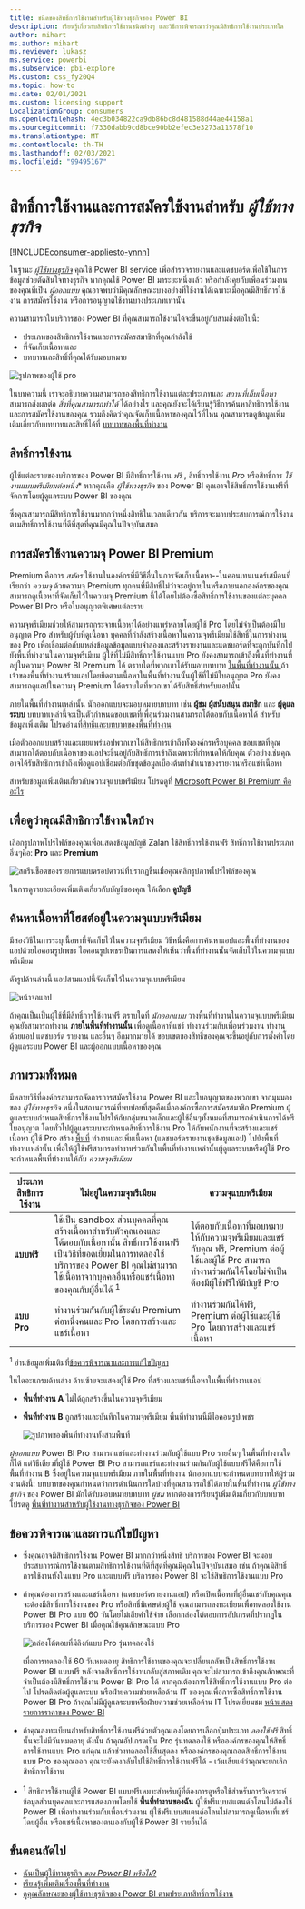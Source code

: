 ```yaml
---
title: ชนิดของสิทธิ์การใช้งานสำหรับผู้ใช้ทางธุรกิจของ Power BI
description: เรียนรู้เกี่ยวกับสิทธิการใช้งานชนิดต่างๆ และวิธีการพิจารณาว่าคุณมีสิทธิการใช้งานประเภทใด
author: mihart
ms.author: mihart
ms.reviewer: lukasz
ms.service: powerbi
ms.subservice: pbi-explore
Ms.custom: css_fy20Q4
ms.topic: how-to
ms.date: 02/01/2021
ms.custom: licensing support
LocalizationGroup: consumers
ms.openlocfilehash: 4ec3b034822ca9db86bc8d481588d44ae44158a1
ms.sourcegitcommit: f7330dabb9cd8bce90bb2efec3e3273a11578f10
ms.translationtype: MT
ms.contentlocale: th-TH
ms.lasthandoff: 02/03/2021
ms.locfileid: "99495167"
---
```

# <a name="licenses-and-subscriptions-for-business-users"></a>สิทธิ์การใช้งานและการสมัครใช้งานสำหรับ *ผู้ใช้ทางธุรกิจ*

[!INCLUDE[consumer-appliesto-ynnn](../includes/consumer-appliesto-ynnn.md)]

ในฐานะ [*ผู้ใช้ทางธุรกิจ*](end-user-consumer.md) คุณใช้ Power BI service เพื่อสำรวจรายงานและแดชบอร์ดเพื่อใช้ในการข้อมูลช่วยตัดสินใจทางธุรกิจ หากคุณใช้ Power BI มาระยะหนึ่งแล้ว หรือกำลังคุยกับเพื่อนร่วมงานของคุณที่เป็น *ผู้ออกแบบ*  คุณอาจพบว่ามีคุณลักษณะบางอย่างที่ใช้งานได้เฉพาะเมื่อคุณมีสิทธิ์การใช้งาน การสมัครใช้งาน หรือการอนุญาตใช้งานบางประเภทเท่านั้น

ความสามารถในบริการของ Power BI ที่คุณสามารถใช้งานได้จะขึ้นอยู่กับสามสิ่งต่อไปนี้:
-    ประเภทของสิทธิการใช้งานและการสมัครสมาชิกที่คุณกำลังใช้
-    ที่จัดเก็บเนื้อหาและ
-    บทบาทและสิทธิ์ที่คุณได้รับมอบหมาย


![รูปภาพของผู้ใช้ pro](media/end-user-license/power-bi-questions-small.png)

ในบทความนี้ เราจะอธิบายความสามารถของสิทธิการใช้งานแต่ละประเภทและ *สถานที่เก็บเนื้อหา* สามารถส่งผลต่อ *สิ่งที่คุณสามารถทำได้* ได้อย่างไร และคุณยังจะได้เรียนรู้วิธีการค้นหาสิทธิการใช้งานและการสมัครใช้งานของคุณ รวมถึงคิดว่าคุณจัดเก็บเนื้อหาของคุณไว้ที่ไหน คุณสามารถดูข้อมูลเพิ่มเติมเกี่ยวกับบทบาทและสิทธิ์ได้ที่ [บทบาทของพื้นที่ทำงาน](end-user-workspaces.md)

## <a name="licenses"></a>สิทธิ์การใช้งาน

ผู้ใช้แต่ละรายของบริการของ Power BI มีสิทธิ์การใช้งาน *ฟรี* , สิทธิ์การใช้งาน *Pro* หรือสิทธิ์การ *ใช้งานแบบพรีเมียมต่อหนึ่ง** หากคุณคือ *ผู้ใช้ทางธุรกิจ* ของ Power BI คุณอาจใช้สิทธิ์การใช้งานฟรีที่จัดการโดยผู้ดูแลระบบ Power BI ของคุณ

ซึ่งคุณสามารถมีสิทธิการใช้งานมากกว่าหนึ่งสิทธิในเวลาเดียวกัน  บริการจะมอบประสบการณ์การใช้งานตามสิทธิ์การใช้งานที่ดีที่สุดที่คุณมีคุณในปัจจุบันเสมอ

## <a name="power-bi-premium-capacity-subscription"></a>การสมัครใช้งานความจุ Power BI Premium

Premium คือการ *สมัคร* ใช้งานในองค์กรที่มีวิธีอื่นในการจัดเก็บเนื้อหา--ในคอนเทนเนอร์เสมือนที่เรียกว่า *ความจุ* ด้วยความจุ Premium ทุกคนที่มีสิทธิ์ไม่ว่าจะอยู่ภายในหรือภายนอกองค์กรของคุณสามารถดูเนื้อหาที่จัดเก็บไว้ในความจุ Premium นี้ได้โดยไม่ต้องซื้อสิทธิ์การใช้งานของแต่ละบุคคล Power BI Pro หรือใบอนุญาตพิเศษแต่ละราย 

ความจุพรีเมียมช่วยให้สามารถกระจายเนื้อหาได้อย่างแพร่หลายโดยผู้ใช้ Pro โดยไม่จำเป็นต้องมีใบอนุญาต Pro สำหรับผู้รับที่ดูเนื้อหา บุคคลที่กำลังสร้างเนื้อหาในความจุพรีเมียมใช้สิทธิ์ในการทำงานของ Pro เพื่อเชื่อมต่อกับแหล่งข้อมูลข้อมูลแบบจำลองและสร้างรายงานและแดชบอร์ดที่จะถูกบันทึกไปยังพื้นที่ทำงานในความจุพรีเมียม ผู้ใช้ที่ไม่มีสิทธิ์การใช้งานแบบ Pro ยังคงสามารถเข้าถึงพื้นที่ทำงานที่อยู่ในความจุ Power BI Premium ได้ ตราบใดที่พวกเขาได้รับมอบบทบาท [ ในพื้นที่ทำงานนั้น ](end-user-workspaces.md) ถ้าเจ้าของพื้นที่ทำงานสร้างแอปโดยยึดตามเนื้อหาในพื้นที่ทำงานนั้นผู้ใช้ที่ไม่มีใบอนุญาต Pro ยังคงสามารถดูแอปในความจุ Premium ได้ตราบใดที่พวกเขาได้รับสิทธิ์สำหรับแอปนั้น 

ภายในพื้นที่ทำงานเหล่านั้น นักออกแบบจะมอบหมายบทบาท เช่น **ผู้ชม** **ผู้สนับสนุน** **สมาชิก** และ **ผู้ดูแลระบบ** บทบาทเหล่านี้จะเป็นตัวกำหนดขอบเขตที่เพื่อนร่วมงานสามารถโต้ตอบกับเนื้อหาได้ สำหรับข้อมูลเพิ่มเติม โปรดอ่านที่[สิทธิ์และบทบาทของพื้นที่ทำงาน](end-user-workspaces.md) 

เมื่อตัวออกแบบสร้างและเผยแพร่แอปพวกเขาให้สิทธิการเข้าถึงทั้งองค์กรหรือบุคคล ขอบเขตที่คุณสามารถโต้ตอบกับเนื้อหาของแอปจะขึ้นอยู่กับสิทธิ์การเข้าถึงเฉพาะที่กำหนดให้กับคุณ ตัวอย่างเช่นคุณอาจได้รับสิทธิการเข้าถึงเพื่อดูแอปเชื่อมต่อกับชุดข้อมูลเบื้องต้นทำสำเนาของรายงานหรือแชร์เนื้อหา

สำหรับข้อมูลเพิ่มเติมเกี่ยวกับความจุแบบพรีเมียม โปรดดูที่ [Microsoft Power BI Premium คืออะไร](../admin/service-premium-what-is.md)

## <a name="find-out-which-licenses-you-have"></a>เพื่อดูว่าคุณมีสิทธิการใช้งานใดบ้าง
เลือกรูปภาพโปรไฟล์ของคุณเพื่อแสดงข้อมูลบัญชี Zalan ใช้สิทธิ์การใช้งานฟรี สิทธิ์การใช้งานประเภทอื่นๆคือ: **Pro** และ **Premium** 

![สกรีนช็อตของรายการแบบดรอปดาวน์ที่ปรากฏขึ้นเมื่อคุณคลิกรูปภาพโปรไฟล์ของคุณ](media/end-user-license/power-bi-profiles.png)


ในการดูรายละเอียดเพิ่มเติมเกี่ยวกับบัญชีของคุณ ให้เลือก **ดูบัญชี** 

<!-- [Your Microsoft **My account** page](https://portal.office.com/account) opens in a new browser tab.  To see what licenses are assigned to you.  Select the tab for  **Subscriptions**.

![Screenshot of Microsoft 365 Accounts page.](media/end-user-license/power-bi-subscriptions.png)

This first user, Pradtanna, has Office 365 E5, which includes a Power BI Pro license.

![Office portal subscriptions tab showing Office 365 E5 subscription](media/end-user-license/power-bi-license-office.png)

This second user, Zalan, has a Power BI free license. 

![Office portal subscriptions tab](media/end-user-license/power-bi-license-free.png) 

## Find out if you have access to Premium capacity

Next, check to see if you're part of an organization that has Premium capacity. Either of the users above, Pro or free, could belong to an organization that has Premium capacity.  Let's check for our second user, Zalan.  

We can determine whether Zalan's organization has Premium capacity by looking up the amount of storage available. 

- In the Power BI service, select **My workspace** and then select the cog icon from the upper right corner. Choose **Manage personal storage**.

    ![Cog Settings menu displays](media/end-user-license/power-bi-license-personal.png)

    If you see more than 10 GB, then you're a member of an organization that has a Premium subscription. The image below shows that Zalan's organization has up to 100 GB of storage. Zalan, personally, doesn't own 100GB as indicated by the heading **Owned by us**.  

    ![Manage storage showing 100 GB](media/end-user-license/power-bi-free-capacity.png)

    Notice that a Pro user has already shared a workspace with Zalan. The diamond icon shows that this workspace is stored in Premium capacity. 

    If you see any amount of storage, the words **Pro user** next to your name, and the heading **Owned by me**, then you have a Premium per-user license.  

    -->

## <a name="identify-content-hosted-in-premium-capacity"></a>ค้นหาเนื้อหาที่โฮสต์อยู่ในความจุแบบพรีเมียม

มีสองวิธีในการระบุเนื้อหาที่จัดเก็บไว้ในความจุพรีเมียม วิธีหนึ่งคือการค้นหาแอปและพื้นที่ทำงานของแอปด้วยไอคอนรูปเพชร ไอคอนรูปเพชรเป็นการแสดงให้เห็นว่าพื้นที่ทำงานนั้นจัดเก็บไว้ในความจุแบบพรีเมียม 

ดังรูปด้านล่างนี้ แอปสามแอปนี้จัดเก็บไว้ในความจุแบบพรีเมียม

![หน้าจอแอป](media/end-user-license/power-bi-premium.png)

ถ้าคุณเป็นเป็นผู้ใช้ที่มีสิทธิ์การใช้งานฟรี ตราบใดที่ *นักออกแบบ* วางพื้นที่ทำงานในความจุแบบพรีเมียม คุณยังสามารถทำงาน **ภายในพื้นที่ทำงานนั้น** เพื่อดูเนื้อหาที่แชร์ ทำงานร่วมกับเพื่อนร่วมงาน ทำงานด้วยแอป แดชบอร์ด รายงาน และอื่นๆ อีกมากมายได้ ขอบเขตของสิทธิ์ของคุณจะขึ้นอยู่กับการตั้งค่าโดยผู้ดูแลระบบ Power BI และผู้ออกแบบเนื้อหาของคุณ

## <a name="putting-it-all-together"></a>ภาพรวมทั้งหมด

มีหลายวิธีที่องค์กรสามารถจัดการการสมัครใช้งาน Power BI และใบอนุญาตของพวกเขา จากมุมมองของ *ผู้ใช้ทางธุรกิจ* หนึ่งในสถานการณ์ที่พบบ่อยที่สุดคือเมื่อองค์กรซื้อการสมัครสมาชิก Premium ผู้ดูแลระบบกำหนดสิทธิ์การใช้งานโปรให้กับกลุ่มขนาดเล็กและผู้ใช้อื่นๆทั้งหมดที่สามารถดำเนินการได้ฟรีใบอนุญาต โดยทั่วไปผู้ดูแลระบบจะกำหนดสิทธิ์การใช้งาน Pro ให้กับพนักงานที่จะสร้างและแชร์เนื้อหา ผู้ใช้ Pro สร้าง [พื้นที่](end-user-workspaces.md) ทำงานและเพิ่มเนื้อหา (แดชบอร์ดรายงานชุดข้อมูลแอป) ไปยังพื้นที่ทำงานเหล่านั้น เพื่อให้ผู้ใช้ฟรีสามารถทำงานร่วมกันในพื้นที่ทำงานเหล่านั้นผู้ดูแลระบบหรือผู้ใช้ Pro จะกำหนดพื้นที่ทำงานให้กับ *ความจุพรีเมียม*  

|ประเภทสิทธิการใช้งาน  |ไม่อยู่ในความจุพรีเมียม | ความจุแบบพรีเมียม  |
|---------|---------|---------|
|**แบบฟรี**     |  ใช้เป็น sandbox ส่วนบุคคลที่คุณสร้างเนื้อหาสำหรับตัวคุณเองและโต้ตอบกับเนื้อหานั้น สิทธิ์การใช้งานฟรีเป็นวิธีที่ยอดเยี่ยมในการทดลองใช้บริการของ Power BI คุณไม่สามารถใช้เนื้อหาจากบุคคลอื่นหรือแชร์เนื้อหาของคุณกับผู้อื่นได้ <sup>1</sup>     |   โต้ตอบกับเนื้อหาที่มอบหมายให้กับความจุพรีเมียมและแชร์กับคุณ ฟรี, Premium ต่อผู้ใช้และผู้ใช้ Pro สามารถทำงานร่วมกันได้โดยไม่จำเป็นต้องมีผู้ใช้ฟรีให้มีบัญชี Pro      |
|**แบบ Pro**     |  ทำงานร่วมกันกับผู้ใช้ระดับ Premium ต่อหนึ่งคนและ Pro โดยการสร้างและแชร์เนื้อหา        |  ทำงานร่วมกันได้ฟรี, Premium ต่อผู้ใช้และผู้ใช้ Pro โดยการสร้างและแชร์เนื้อหา       |


<sup>1</sup> อ่านข้อมูลเพิ่มเติมที่[ข้อควรพิจารณาและการแก้ไขปัญหา](#considerations-and-troubleshooting)

ในไดอะแกรมด้านล่าง ด้านซ้ายจะแสดงผู้ใช้ Pro ที่สร้างและแชร์เนื้อหาในพื้นที่ทำงานแอป

- **พื้นที่ทำงาน A** ไม่ได้ถูกสร้างขึ้นในความจุพรีเมียม

- **พื้นที่ทำงาน B** ถูกสร้างและบันทึกในความจุพรีเมียม พื้นที่ทำงานนี้มีไอคอนรูปเพชร  

    ![รูปภาพของพื้นที่ทำงานทั้งสามพื้นที่](media/end-user-license/power-bi-dedicated.jpg)

*ผู้ออกแบบ* Power BI Pro สามารถแชร์และทำงานร่วมกับผู้ใช้แบบ Pro รายอื่นๆ ในพื้นที่ทำงานใดก็ได้ แต่วิธีเดียวที่ผู้ใช้ Power BI Pro สามารถแชร์และทำงานร่วมกันกับผู้ใช้แบบฟรีได้คือการใช้พื้นที่ทำงาน B ซึ่งอยู่ในความจุแบบพรีเมียม  ภายในพื้นที่ทำงาน นักออกแบบจะกำหนดบทบาทให้ผู้ร่วมงานดังนี้: บทบาทของคุณกำหนดว่าการดำเนินการใดบ้างที่คุณสามารถใช้ได้ภายในพื้นที่ทำงาน *ผู้ใช้ทางธุรกิจ* ของ Power BI มักได้รับมอบหมายบทบาท *ผู้ชม* หากต้องการเรียนรู้เพิ่มเติมเกี่ยวกับบทบาท โปรดดู [พื้นที่ทำงานสำหรับผู้ใช้งานทางธุรกิจของ Power BI](end-user-workspaces.md)

## <a name="considerations-and-troubleshooting"></a>ข้อควรพิจารณาและการแก้ไขปัญหา

- ซึ่งคุณอาจมีสิทธิการใช้งาน Power BI มากกว่าหนึ่งสิทธิ บริการของ Power BI จะมอบประสบการณ์การใช้งานตามสิทธิการใช้งานที่ดีที่สุดที่คุณมีคุณในปัจจุบันเสมอ เช่น ถ้าคุณมีสิทธิ์การใช้งานทั้งในแบบ Pro และแบบฟรี บริการของ Power BI จะใช้สิทธิการใช้งานแบบ Pro

- ถ้าคุณต้องการสร้างและแชร์เนื้อหา (แดชบอร์ดรายงานแอป) หรือเปิดเนื้อหาที่ผู้อื่นแชร์กับคุณคุณจะต้องมีสิทธิ์การใช้งานของ Pro หรือสิทธิ์พิเศษต่อผู้ใช้ คุณสามารถลงทะเบียนเพื่อทดลองใช้งาน Power BI Pro แบบ 60 วันโดยไม่เสียค่าใช้จ่าย เลือกกล่องโต้ตอบการอัปเกรดที่ปรากฏในบริการของ Power BI เมื่อคุณใช้คุณลักษณะแบบ Pro

    ![กล่องโต้ตอบที่มีลิงก์แบบ Pro รุ่นทดลองใช้](media/end-user-license/power-bi-trial.png)

  เมื่อการทดลองใช้ 60 วันหมดอายุ สิทธิการใช้งานของคุณจะเปลี่ยนกลับเป็นสิทธิ์การใช้งาน Power BI แบบฟรี หลังจากสิทธิ์การใช้งานกลับสู่สภาพเดิม คุณจะไม่สามารถเข้าถึงคุณลักษณะที่จำเป็นต้องมีสิทธิ์การใช้งาน Power BI Pro ได้ หากคุณต้องการใช้สิทธิ์การใช้งานแบบ Pro ต่อไป โปรดติดต่อผู้ดูแลระบบ หรือฝ่ายความช่วยเหลือด้าน IT ของคุณเพื่อการซื้อสิทธิ์การใช้งาน Power BI Pro ถ้าคุณไม่มีผู้ดูแลระบบหรือฝ่ายความช่วยเหลือด้าน IT โปรดเยี่ยมชม [หน้าแสดงรายการราคาของ Power BI](https://powerbi.microsoft.com/pricing/)

- ถ้าคุณลงทะเบียนสำหรับสิทธิ์การใช้งานฟรีด้วยตัวคุณเองโดยการเลือกปุ่มประเภท *ลองใช้ฟรี* สิทธิ์นั้นจะไม่มีวันหมดอายุ ดังนั้น ถ้าคุณอัปเกรดเป็น Pro รุ่นทดลองใช้ หรือองค์กรของคุณให้สิทธิ์การใช้งานแบบ Pro แก่คุณ แล้วช่วงทดลองใช้สิ้นสุดลง หรือองค์กรของคุณถอดสิทธิ์การใช้งานแบบ Pro ของคุณออก คุณจะยังคงกลับไปใช้สิทธิ์การใช้งานฟรีได้ - เว้นเสียแต่ว่าคุณจะยกเลิกสิทธิ์การใช้งาน

- <sup>1</sup> สิทธิการใช้งานผู้ใช้ Power BI แบบฟรีเหมาะสำหรับผู้ที่ต้องการดูหรือใช้สำหรับการวิเคราะห์ข้อมูลส่วนบุคคลและการแสดงภาพโดยใช้ **พื้นที่ทำงานของฉัน** ผู้ใช้ฟรีแบบสแตนด์อโลนไม่ต้องใช้ Power BI เพื่อทำงานร่วมกับเพื่อนร่วมงาน ผู้ใช้ฟรีแบบสแตนด์อโลนไม่สามารถดูเนื้อหาที่แชร์โดยผู้อื่น หรือแชร์เนื้อหาของตนเองกับผู้ใช้ Power BI รายอื่นได้



## <a name="next-steps"></a>ขั้นตอนถัดไป

- [ฉันเป็นผู้ใช้ทางธุรกิจ *ของ Power BI หรือไม่*?](end-user-consumer.md)    
- [เรียนรู้เพิ่มเติมเรื่องพื้นที่ทำงาน](end-user-workspaces.md)    
- [ดูคุณลักษณะของผู้ใช้ทางธุรกิจของ Power BI ตามประเภทสิทธิ์การใช้งาน](end-user-features.md)
